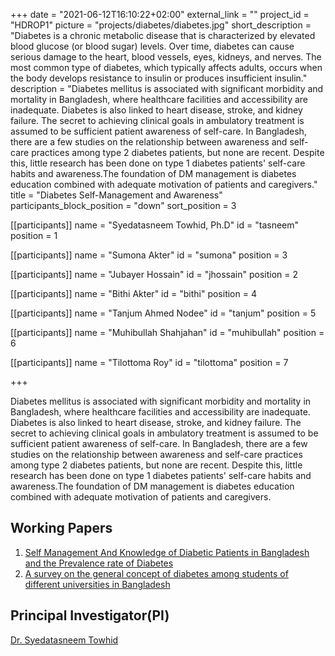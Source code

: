 +++
date = "2021-06-12T16:10:22+02:00"
external_link = ""
project_id = "HDROP1"
picture = "projects/diabetes/diabetes.jpg"
short_description = "Diabetes is a chronic metabolic disease that is characterized by elevated blood glucose (or blood sugar) levels. Over time, diabetes can cause serious damage to the heart, blood vessels, eyes, kidneys, and nerves. The most common type of diabetes, which typically affects adults, occurs when the body develops resistance to insulin or produces insufficient insulin."
description = "Diabetes mellitus is associated with significant morbidity and mortality in Bangladesh, where healthcare facilities and accessibility are inadequate. Diabetes is also linked to heart disease, stroke, and kidney failure. The secret to achieving clinical goals in ambulatory treatment is assumed to be sufficient patient awareness of self-care. In Bangladesh, there are a few studies on the relationship between awareness and self-care practices among type 2 diabetes patients, but none are recent. Despite this, little research has been done on type 1 diabetes patients' self-care habits and awareness.The foundation of DM management is diabetes education combined with adequate motivation of patients and caregivers."
title = "Diabetes Self-Management and Awareness"
participants_block_position = "down"
sort_position = 3

[[participants]]
    name = "Syedatasneem Towhid, Ph.D"
    id = "tasneem"
    position = 1

[[participants]]
    name = "Sumona Akter"
    id = "sumona"
    position = 3

[[participants]]
    name = "Jubayer Hossain"
    id = "jhossain"
    position = 2


[[participants]]
    name = "Bithi Akter"
    id = "bithi"
    position = 4

[[participants]]
    name = "Tanjum Ahmed Nodee"
    id = "tanjum"
    position = 5

[[participants]]
    name = "Muhibullah Shahjahan"
    id = "muhibullah"
    position = 6

[[participants]]
    name = "Tilottoma Roy"
    id = "tilottoma"
    position = 7

+++

Diabetes mellitus is associated with significant morbidity and mortality in Bangladesh, where healthcare facilities and accessibility are inadequate. Diabetes is also linked to heart disease, stroke, and kidney failure. The secret to achieving clinical goals in ambulatory treatment is assumed to be sufficient patient awareness of self-care. In Bangladesh, there are a few studies on the relationship between awareness and self-care practices among type 2 diabetes patients, but none are recent. Despite this, little research has been done on type 1 diabetes patients' self-care habits and awareness.The foundation of DM management is diabetes education combined with adequate motivation of patients and caregivers.

## Working Papers
1. [Self Management And Knowledge of Diabetic Patients in Bangladesh and the Prevalence rate of Diabetes](https://hdrobd.org/publication/self-management-and-knowledge-of-diabetic-patients-in-bangladesh-and-the-prevalence-rate-of-diabetes/)
2. [A survey on the general concept of diabetes among students of different universities in
Bangladesh](#)

## Principal Investigator(PI)
[Dr. Syedatasneem Towhid](https://chiralbd.netlify.app/member/syedatasneem_towhid/)
